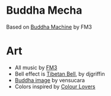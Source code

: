 # Buddha Mecha

Based on [Buddha Machine](http://www.fm3buddhamachine.com) by FM3

# Art

- All music by [FM3](http://www.fm3.com.cn/)
- Bell effect is [Tibetan Bell](http://www.freesound.org/people/djgriffin/sounds/15401/), by djgriffin
- [Buddha image](http://vensucara.deviantart.com/art/Vector-Buddha-Silhouette-153503586) by vensucara
- Colors inspired by [Colour Lovers](http://www.colourlovers.com/blog/2007/08/20/colors-of-religion-buddhism)
